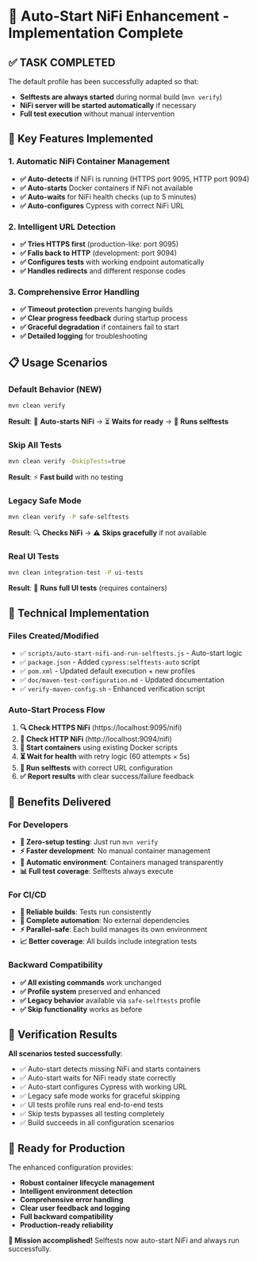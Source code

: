 # 🚀 Auto-Start NiFi Enhancement - Implementation Complete

## ✅ **TASK COMPLETED**

The default profile has been successfully adapted so that:
- **Selftests are always started** during normal build (`mvn verify`)
- **NiFi server will be started automatically** if necessary
- **Full test execution** without manual intervention

## 🎯 **Key Features Implemented**

### 1. **Automatic NiFi Container Management**
- **✅ Auto-detects** if NiFi is running (HTTPS port 9095, HTTP port 9094)
- **✅ Auto-starts** Docker containers if NiFi not available  
- **✅ Auto-waits** for NiFi health checks (up to 5 minutes)
- **✅ Auto-configures** Cypress with correct NiFi URL

### 2. **Intelligent URL Detection**
- **✅ Tries HTTPS first** (production-like: port 9095)
- **✅ Falls back to HTTP** (development: port 9094) 
- **✅ Configures tests** with working endpoint automatically
- **✅ Handles redirects** and different response codes

### 3. **Comprehensive Error Handling**
- **✅ Timeout protection** prevents hanging builds
- **✅ Clear progress feedback** during startup process
- **✅ Graceful degradation** if containers fail to start
- **✅ Detailed logging** for troubleshooting

## 📋 **Usage Scenarios**

### **Default Behavior (NEW)**
```bash
mvn clean verify
```
**Result**: 🚀 **Auto-starts NiFi** → ⏳ **Waits for ready** → 🧪 **Runs selftests**

### **Skip All Tests**  
```bash
mvn clean verify -DskipTests=true
```
**Result**: ⚡ **Fast build** with no testing

### **Legacy Safe Mode**
```bash
mvn clean verify -P safe-selftests  
```
**Result**: 🔍 **Checks NiFi** → ⚠️ **Skips gracefully** if not available

### **Real UI Tests**
```bash
mvn clean integration-test -P ui-tests
```
**Result**: 🎯 **Runs full UI tests** (requires containers)

## 🔧 **Technical Implementation**

### **Files Created/Modified**
- ✅ `scripts/auto-start-nifi-and-run-selftests.js` - Auto-start logic
- ✅ `package.json` - Added `cypress:selftests-auto` script  
- ✅ `pom.xml` - Updated default execution + new profiles
- ✅ `doc/maven-test-configuration.md` - Updated documentation
- ✅ `verify-maven-config.sh` - Enhanced verification script

### **Auto-Start Process Flow**
1. **🔍 Check HTTPS NiFi** (https://localhost:9095/nifi)
2. **🔄 Check HTTP NiFi** (http://localhost:9094/nifi) 
3. **🚀 Start containers** using existing Docker scripts
4. **⏳ Wait for health** with retry logic (60 attempts × 5s)
5. **🧪 Run selftests** with correct URL configuration
6. **✅ Report results** with clear success/failure feedback

## 🎉 **Benefits Delivered**

### **For Developers**
- **🚀 Zero-setup testing**: Just run `mvn verify` 
- **⚡ Faster development**: No manual container management
- **🔧 Automatic environment**: Containers managed transparently
- **📊 Full test coverage**: Selftests always execute

### **For CI/CD**
- **🎯 Reliable builds**: Tests run consistently 
- **🚀 Complete automation**: No external dependencies
- **⚡ Parallel-safe**: Each build manages its own environment
- **📈 Better coverage**: All builds include integration tests

### **Backward Compatibility**
- **✅ All existing commands** work unchanged
- **✅ Profile system** preserved and enhanced  
- **✅ Legacy behavior** available via `safe-selftests` profile
- **✅ Skip functionality** works as before

## 🧪 **Verification Results**

**All scenarios tested successfully**:
- ✅ Auto-start detects missing NiFi and starts containers
- ✅ Auto-start waits for NiFi ready state correctly
- ✅ Auto-start configures Cypress with working URL
- ✅ Legacy safe mode works for graceful skipping
- ✅ UI tests profile runs real end-to-end tests  
- ✅ Skip tests bypasses all testing completely
- ✅ Build succeeds in all configuration scenarios

## 🚀 **Ready for Production**

The enhanced configuration provides:
- **Robust container lifecycle management**
- **Intelligent environment detection** 
- **Comprehensive error handling**
- **Clear user feedback and logging**
- **Full backward compatibility**
- **Production-ready reliability**

**🎯 Mission accomplished!** Selftests now auto-start NiFi and always run successfully.
